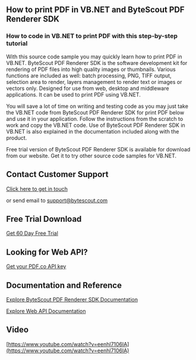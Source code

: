## How to print PDF in VB.NET and ByteScout PDF Renderer SDK

### How to code in VB.NET to print PDF with this step-by-step tutorial

With this source code sample you may quickly learn how to print PDF in VB.NET. ByteScout PDF Renderer SDK is the software development kit for rendering of PDF files into high quality images or thumbnails. Various functions are included as well: batch processing, PNG, TIFF output, selection area to render, layers management to render text or images or vectors only. Designed for use from web, desktop and middleware applications. It can be used to print PDF using VB.NET.

You will save a lot of time on writing and testing code as you may just take the VB.NET code from ByteScout PDF Renderer SDK for print PDF below and use it in your application. Follow the instructions from the scratch to work and copy the VB.NET code. Use of ByteScout PDF Renderer SDK in VB.NET is also explained in the documentation included along with the product.

Free trial version of ByteScout PDF Renderer SDK is available for download from our website. Get it to try other source code samples for VB.NET.

## Contact Customer Support

[Click here to get in touch](https://bytescout.zendesk.com/hc/en-us/requests/new?subject=ByteScout%20PDF%20Renderer%20SDK%20Question)

or send email to [support@bytescout.com](mailto:support@bytescout.com?subject=ByteScout%20PDF%20Renderer%20SDK%20Question) 

## Free Trial Download

[Get 60 Day Free Trial](https://bytescout.com/download/web-installer?utm_source=github-readme)

## Looking for Web API? 

[Get your PDF.co API key](https://pdf.co/documentation/api?utm_source=github-readme)

## Documentation and Reference

[Explore ByteScout PDF Renderer SDK Documentation](https://bytescout.com/documentation/index.html?utm_source=github-readme)

[Explore Web API Documentation](https://pdf.co/documentation/api?utm_source=github-readme)

## Video

[https://www.youtube.com/watch?v=eenhl7106lA](https://www.youtube.com/watch?v=eenhl7106lA)